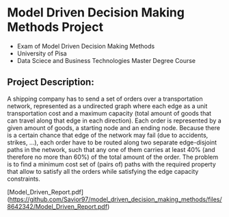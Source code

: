 # Model Driven Decision Making Methods Project

- Exam of Model Driven Decision Making Methods
- University of Pisa 
- Data Sciece and Business Technologies Master Degree Course

## Project Description:
A shipping company has to send a set of orders over a transportation network, represented as a
undirected graph where each edge as a unit transportation cost and a maximum capacity (total
amount of goods that can travel along that edge in each direction). Each order is represented by a
given amount of goods, a starting node and an ending node. Because there is a certain chance that
edge of the network may fail (due to accidents, strikes, …), each order have to be routed along two
separate edge-disjoint paths in the network, such that any one of them carries at least 40% (and
therefore no more than 60%) of the total amount of the order. The problem is to find a minimum cost set of (pairs of) paths with the required property that allow to satisfy all the orders while
satisfying the edge capacity constraints.

[Model_Driven_Report.pdf]
(https://github.com/Savior97/model_driven_decision_making_methods/files/8642342/Model_Driven_Report.pdf)
